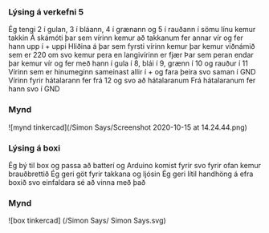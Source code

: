 ### Lýsing á verkefni 5 
Ég tengi 2 í gulan, 3 í bláann, 4 í grænann og 5 í rauðann
í sömu línu kemur takkin
Á skámóti þar sem vírinn kemur að takkanum fer annar vír og fer hann upp í + uppi 
Hliðina á þar sem fyrsti vírinn kemur þar kemur viðnámið sem er 220 om 
svo kemur pera en langivírinn er fjær 
Þar sem peran endar þar kemur vír og fer með hann í 
gula í 8, blái í 9, grænn í 10 og rauður í 11
Vírinn sem er hinumeginn sameinast allir í + og fara þeira svo saman í GND
Vírinn fyrir hátalarann fer frá 12 og svo að hátalaranum
Frá hátalaranum fer hann svo í GND
### Mynd
![mynd tinkercad](/Simon Says/Screenshot 2020-10-15 at 14.24.44.png)
### Lýsing á boxi
Ég bý til box og passa að batterí og Arduino komist fyrir svo fyrir ofan kemur brauðbrettið 
Ég geri göt fyrir takkana og ljósin 
Ég geri lítil handhöng á efra boxið svo einfaldara sé að vinna með það
### Mynd
![box tinkercad] (/Simon Says/ Simon Says.svg)
